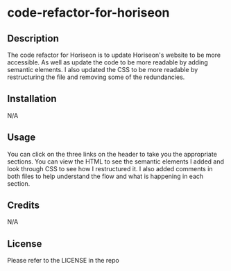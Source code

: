 # code-refactor-for-horiseon

## Description

The code refactor for Horiseon is to update Horiseon's website to be more accessible. As well as update the code to be more readable by adding semantic elements. I also updated the CSS to be more readable by restructuring the file and removing some of the redundancies. 

## Installation

N/A

## Usage

You can click on the three links on the header to take you the appropriate sections. You can view the HTML to see the semantic elements I added and look through CSS to see how I restructured it. I also added comments in both files to help understand the flow and what is happening in each section.

## Credits

N/A

## License

Please refer to the LICENSE in the repo
